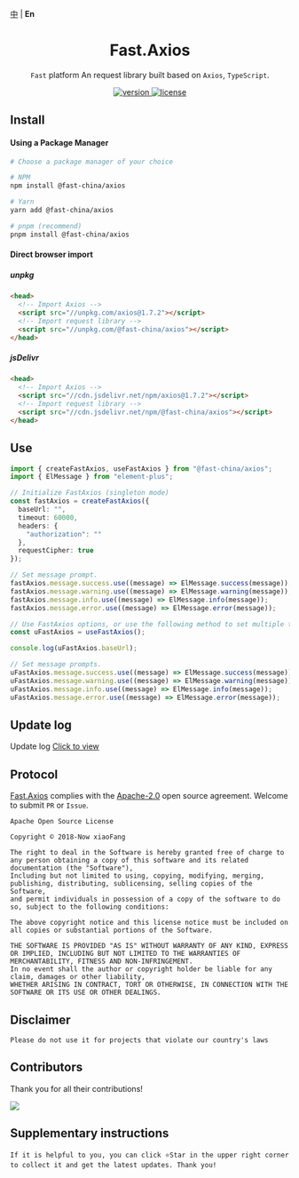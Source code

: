 [中](https://gitee.com/China-xiaoFang/fast.axios) | **En**

<h1 align="center">Fast.Axios</h1>

<p align="center">
  <code>Fast</code> platform An request library built based on <code>Axios</code>, <code>TypeScript</code>.
</p>

<p align="center">
  <a href="https://www.npmjs.com/package/@fast-china/axios">
    <img src="https://img.shields.io/npm/v/@fast-china/axios?color=orange&label=" alt="version" />
  </a>
  <a href="https://gitee.com/China-xiaoFang/fast.axios/blob/master/LICENSE">
    <img src="https://img.shields.io/npm/l/@fast-china/axios" alt="license" />
  </a>
</p>

## Install

#### Using a Package Manager

```sh
# Choose a package manager of your choice

# NPM
npm install @fast-china/axios

# Yarn
yarn add @fast-china/axios

# pnpm (recommend)
pnpm install @fast-china/axios
```

#### Direct browser import

##### unpkg

```html
<head>
  <!-- Import Axios -->
  <script src="//unpkg.com/axios@1.7.2"></script>
  <!-- Import request library -->
  <script src="//unpkg.com/@fast-china/axios"></script>
</head>
```

##### jsDelivr

```html
<head>
  <!-- Import Axios -->
  <script src="//cdn.jsdelivr.net/npm/axios@1.7.2"></script>
  <!-- Import request library -->
  <script src="//cdn.jsdelivr.net/npm/@fast-china/axios"></script>
</head>
```

## Use

```typescript
import { createFastAxios, useFastAxios } from "@fast-china/axios";
import { ElMessage } from "element-plus";

// Initialize FastAxios (singleton mode)
const fastAxios = createFastAxios({
  baseUrl: "",
  timeout: 60000,
  headers: {
    "authorization": ""
  },
  requestCipher: true
});

// Set message prompt.
fastAxios.message.success.use((message) => ElMessage.success(message));
fastAxios.message.warning.use((message) => ElMessage.warning(message));
fastAxios.message.info.use((message) => ElMessage.info(message));
fastAxios.message.error.use((message) => ElMessage.error(message));

// Use FastAxios options, or use the following method to set multiple times.
const uFastAxios = useFastAxios();

console.log(uFastAxios.baseUrl);

// Set message prompts.
uFastAxios.message.success.use((message) => ElMessage.success(message));
uFastAxios.message.warning.use((message) => ElMessage.warning(message));
uFastAxios.message.info.use((message) => ElMessage.info(message));
uFastAxios.message.error.use((message) => ElMessage.error(message));
```

## Update log

Update log [Click to view](https://gitee.com/China-xiaoFang/fast.axios/commits/master)

## Protocol

[Fast.Axios](https://gitee.com/China-xiaoFang/fast.axios) complies with the [Apache-2.0](https://gitee.com/China-xiaoFang/fast.axios/blob/master/LICENSE) open source agreement. Welcome to submit `PR` or `Issue`.

```
Apache Open Source License

Copyright © 2018-Now xiaoFang

The right to deal in the Software is hereby granted free of charge to any person obtaining a copy of this software and its related documentation (the "Software"),
Including but not limited to using, copying, modifying, merging, publishing, distributing, sublicensing, selling copies of the Software,
and permit individuals in possession of a copy of the software to do so, subject to the following conditions:

The above copyright notice and this license notice must be included on all copies or substantial portions of the Software.

THE SOFTWARE IS PROVIDED "AS IS" WITHOUT WARRANTY OF ANY KIND, EXPRESS OR IMPLIED, INCLUDING BUT NOT LIMITED TO THE WARRANTIES OF MERCHANTABILITY, FITNESS AND NON-INFRINGEMENT.
In no event shall the author or copyright holder be liable for any claim, damages or other liability,
WHETHER ARISING IN CONTRACT, TORT OR OTHERWISE, IN CONNECTION WITH THE SOFTWARE OR ITS USE OR OTHER DEALINGS.
```

## Disclaimer

```
Please do not use it for projects that violate our country's laws
```

## Contributors

Thank you for all their contributions!

<a href="https://github.com/China-xiaoFang/Fast.Axios/graphs/contributors">
  <img src="https://contrib.rocks/image?repo=China-xiaoFang/Fast.Axios" />
</a>

## Supplementary instructions

```
If it is helpful to you, you can click ⭐Star in the upper right corner to collect it and get the latest updates. Thank you!
```
